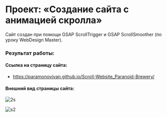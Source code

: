 # Проект: «Cоздание сайта с анимацией скролла»

Сайт создан при помощи GSAP ScrollTrigger и GSAP ScrollSmoother (по уроку WebDesign Master).

### Результат работы:

#### Ссылка на страницу сайта:

+ https://paramonovivan.github.io/Scroll-Website_Paranoid-Brewery/

#### Внешний вид страницы сайта:

![2s](https://github.com/ParamonovIvan/Scroll-Website_Paranoid-Brewery/assets/131868856/26817c5b-6591-4218-8faf-495b9fc3ba47)

![s2](https://github.com/ParamonovIvan/Scroll-website-_Paranoid-Brewery/assets/131868856/e060d450-4978-4995-8c98-36e2e1d7be93)


